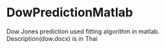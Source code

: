 # DowPredictionMatlab
Dow Jones prediction used fitting algorithm in matlab.
Description(dow.docx) is in Thai
